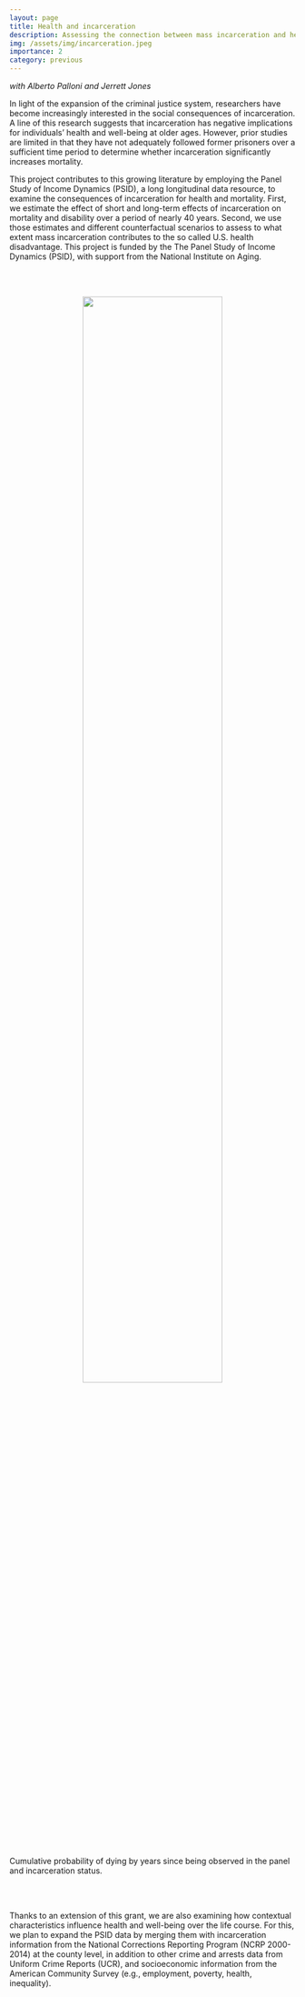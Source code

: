 ```yaml
---
layout: page
title: Health and incarceration
description: Assessing the connection between mass incarceration and health
img: /assets/img/incarceration.jpeg
importance: 2
category: previous
---
```


*with Alberto Palloni and Jerrett Jones*

In light of the expansion of the criminal justice system, researchers have become increasingly interested in the social consequences of incarceration. A line of this research suggests that incarceration has negative implications for individuals’ health and well-being at older ages. However, prior studies are limited in that they have not adequately followed former prisoners over a sufficient time period to determine whether incarceration significantly increases mortality.

This project contributes to this growing literature by employing the Panel Study of Income Dynamics (PSID), a long longitudinal data resource, to examine the consequences of incarceration for health and mortality. First, we estimate the effect of short and long-term effects of incarceration on mortality and disability over a period of nearly 40 years. Second, we use those estimates and different counterfactual scenarios to assess to what extent mass incarceration contributes to the so called U.S. health disadvantage. This project is funded by the The Panel Study of Income Dynamics (PSID), with support from the National Institute on Aging.




<!-- <div class="img_row">
    <img class="col one left" src="{{ site.baseurl }}/assets/img/1.jpg" alt="" title="example image"/>
    <img class="col one left" src="{{ site.baseurl }}/assets/img/2.jpg" alt="" title="example image"/>
    <img class="col one left" src="{{ site.baseurl }}/assets/img/3.jpg" alt="" title="example image"/>
</div>
<div class="col three caption">
    Caption photos easily. On the left, a road goes through a tunnel. Middle, leaves artistically fall in a hipster photoshoot. Right, in another hipster photoshoot, a lumberjack grasps a handful of pine needles.
</div> -->

<br/><br/>

<p align='center'>
    <img style="width: 70%; height: 70%" src="{{ site.baseurl }}/assets/img/incarceration_curve.png" alt="" title="example image"/>
</p>
<div class="col three caption">
    Cumulative probability of dying by years since being observed in the panel and incarceration status.
</div>

<br/><br/>

Thanks to an extension of this grant, we are also examining how contextual characteristics influence health and well-being over the life course. For this, we plan to expand the PSID data by merging them with incarceration information from the National Corrections Reporting Program (NCRP 2000-2014) at the county level, in addition to other crime and arrests data from Uniform Crime Reports (UCR), and socioeconomic information from the American Community Survey (e.g., employment, poverty, health, inequality).


<!--
<div class="img_row">
    <img class="col two left" src="{{ site.baseurl }}/assets/img/6.jpg" alt="" title="example image"/>
    <img class="col one left" src="{{ site.baseurl }}/assets/img/11.jpg" alt="" title="example image"/>
</div>
<div class="col three caption">
    You can also have artistically styled 2/3 + 1/3 images, like these.
</div>
 -->




<!--
<div class="img_row">
    <img class="col two left" src="/img/6.jpg"/>
    <img class="col one left" src="/img/11.jpg"/>
</div> -->
